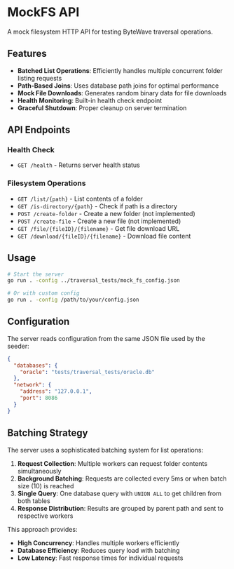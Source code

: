 # MockFS API

A mock filesystem HTTP API for testing ByteWave traversal operations.

## Features

- **Batched List Operations**: Efficiently handles multiple concurrent folder listing requests
- **Path-Based Joins**: Uses database path joins for optimal performance
- **Mock File Downloads**: Generates random binary data for file downloads
- **Health Monitoring**: Built-in health check endpoint
- **Graceful Shutdown**: Proper cleanup on server termination

## API Endpoints

### Health Check
- `GET /health` - Returns server health status

### Filesystem Operations
- `GET /list/{path}` - List contents of a folder
- `GET /is-directory/{path}` - Check if path is a directory
- `POST /create-folder` - Create a new folder (not implemented)
- `POST /create-file` - Create a new file (not implemented)
- `GET /file/{fileID}/{filename}` - Get file download URL
- `GET /download/{fileID}/{filename}` - Download file content

## Usage

```bash
# Start the server
go run . -config ../traversal_tests/mock_fs_config.json

# Or with custom config
go run . -config /path/to/your/config.json
```

## Configuration

The server reads configuration from the same JSON file used by the seeder:

```json
{
  "databases": {
    "oracle": "tests/traversal_tests/oracle.db"
  },
  "network": {
    "address": "127.0.0.1",
    "port": 8086
  }
}
```

## Batching Strategy

The server uses a sophisticated batching system for list operations:

1. **Request Collection**: Multiple workers can request folder contents simultaneously
2. **Background Batching**: Requests are collected every 5ms or when batch size (10) is reached
3. **Single Query**: One database query with `UNION ALL` to get children from both tables
4. **Response Distribution**: Results are grouped by parent path and sent to respective workers

This approach provides:
- **High Concurrency**: Handles multiple workers efficiently
- **Database Efficiency**: Reduces query load with batching
- **Low Latency**: Fast response times for individual requests
